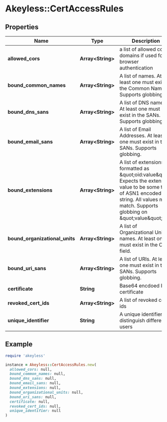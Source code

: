# Akeyless::CertAccessRules

## Properties

| Name | Type | Description | Notes |
| ---- | ---- | ----------- | ----- |
| **allowed_cors** | **Array&lt;String&gt;** | a list of allowed cors domains if used for browser authentication | [optional] |
| **bound_common_names** | **Array&lt;String&gt;** | A list of names. At least one must exist in the Common Name. Supports globbing. | [optional] |
| **bound_dns_sans** | **Array&lt;String&gt;** | A list of DNS names. At least one must exist in the SANs. Supports globbing. | [optional] |
| **bound_email_sans** | **Array&lt;String&gt;** | A list of Email Addresses. At least one must exist in the SANs. Supports globbing. | [optional] |
| **bound_extensions** | **Array&lt;String&gt;** | A list of extensions formatted as \&quot;oid:value\&quot;. Expects the extension value to be some type of ASN1 encoded string. All values must match. Supports globbing on \&quot;value\&quot;. | [optional] |
| **bound_organizational_units** | **Array&lt;String&gt;** | A list of Organizational Units names. At least one must exist in the OU field. | [optional] |
| **bound_uri_sans** | **Array&lt;String&gt;** | A list of URIs. At least one must exist in the SANs. Supports globbing. | [optional] |
| **certificate** | **String** | Base64 encdoed PEM certificate | [optional] |
| **revoked_cert_ids** | **Array&lt;String&gt;** | A list of revoked cert ids | [optional] |
| **unique_identifier** | **String** | A unique identifier to distinguish different users | [optional] |

## Example

```ruby
require 'akeyless'

instance = Akeyless::CertAccessRules.new(
  allowed_cors: null,
  bound_common_names: null,
  bound_dns_sans: null,
  bound_email_sans: null,
  bound_extensions: null,
  bound_organizational_units: null,
  bound_uri_sans: null,
  certificate: null,
  revoked_cert_ids: null,
  unique_identifier: null
)
```

